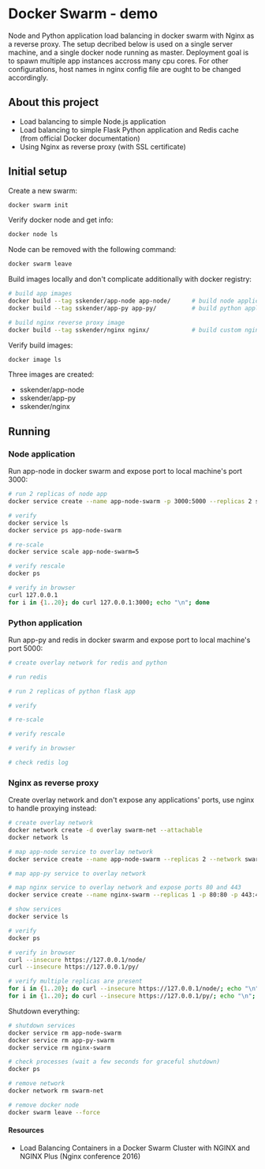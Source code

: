 # Docker Swarm - demo

Node and Python application load balancing in docker swarm with Nginx as a reverse proxy.
The setup decribed below is used on a single server machine, and a single docker node running as master. Deployment goal is to spawn multiple app instances accross many cpu cores.
For other configurations, host names in nginx config file are ought to be changed accordingly.

## About this project

- Load balancing to simple Node.js application
- Load balancing to simple Flask Python application and Redis cache (from official Docker documentation)
- Using Nginx as reverse proxy (with SSL certificate)

## Initial setup

Create a new swarm:

```bash
docker swarm init
```

Verify docker node and get info:

```bash
docker node ls
```

Node can be removed with the following command:

```bash
docker swarm leave
```

Build images locally and don't complicate additionally with docker registry:

```bash
# build app images
docker build --tag sskender/app-node app-node/      # build node application image
docker build --tag sskender/app-py app-py/          # build python application image

# build nginx reverse proxy image
docker build --tag sskender/nginx nginx/            # build custom nginx image
```

Verify build images:

```bash
docker image ls
```

Three images are created:

- sskender/app-node
- sskender/app-py
- sskender/nginx

## Running

### Node application

Run app-node in docker swarm and expose port to local machine's port 3000:

```bash
# run 2 replicas of node app
docker service create --name app-node-swarm -p 3000:5000 --replicas 2 sskender/app-node

# verify
docker service ls
docker service ps app-node-swarm

# re-scale
docker service scale app-node-swarm=5

# verify rescale
docker ps

# verify in browser
curl 127.0.0.1
for i in {1..20}; do curl 127.0.0.1:3000; echo "\n"; done
```

### Python application

Run app-py and redis in docker swarm and expose port to local machine's port 5000:

```bash
# create overlay network for redis and python

# run redis

# run 2 replicas of python flask app

# verify

# re-scale

# verify rescale

# verify in browser

# check redis log
```

### Nginx as reverse proxy

Create overlay network and don't expose any applications' ports, use nginx to handle proxying instead:

```bash
# create overlay network
docker network create -d overlay swarm-net --attachable
docker network ls

# map app-node service to overlay network
docker service create --name app-node-swarm --replicas 2 --network swarm-net sskender/app-node

# map app-py service to overlay network

# map nginx service to overlay network and expose ports 80 and 443
docker service create --name nginx-swarm --replicas 1 -p 80:80 -p 443:443 --network swarm-net sskender/nginx

# show services
docker service ls

# verify
docker ps

# verify in browser
curl --insecure https://127.0.0.1/node/
curl --insecure https://127.0.0.1/py/

# verify multiple replicas are present
for i in {1..20}; do curl --insecure https://127.0.0.1/node/; echo "\n"; done
for i in {1..20}; do curl --insecure https://127.0.0.1/py/; echo "\n"; done
```

Shutdown everything:

```bash
# shutdown services
docker service rm app-node-swarm
docker service rm app-py-swarm
docker service rm nginx-swarm

# check processes (wait a few seconds for graceful shutdown)
docker ps

# remove network
docker network rm swarm-net

# remove docker node
docker swarm leave --force
```

#### Resources

- Load Balancing Containers in a Docker Swarm Cluster with NGINX and NGINX Plus (Nginx conference 2016)
